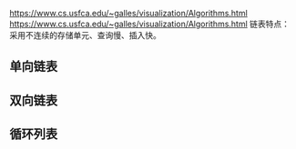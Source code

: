 https://www.cs.usfca.edu/~galles/visualization/Algorithms.html
https://www.cs.usfca.edu/~galles/visualization/Algorithms.html
链表特点：采用不连续的存储单元、查询慢、插入快。
## 单向链表
## 双向链表
## 循环列表
